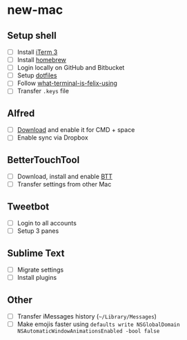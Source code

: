 # new-mac

## Setup shell

- [ ] Install [iTerm 3](https://www.iterm2.com/version3.html)
- [ ] Install [homebrew](https://brew.sh)
- [ ] Login locally on GitHub and Bitbucket
- [ ] Setup [dotfiles](https://github.com/krausefx/dotfiles)
- [ ] Follow [what-terminal-is-felix-using](https://github.com/KrauseFx/what-terminal-is-felix-using)
- [ ] Transfer `.keys` file

## Alfred

- [ ] [Download](https://www.alfredapp.com/) and enable it for CMD + space
- [ ] Enable sync via Dropbox

## BetterTouchTool

- [ ] Download, install and enable [BTT](https://www.boastr.net/)
- [ ] Transfer settings from other Mac

## Tweetbot

- [ ] Login to all accounts
- [ ] Setup 3 panes

## Sublime Text

- [ ] Migrate settings
- [ ] Install plugins

## Other
- [ ] Transfer iMessages history (`~/Library/Messages`)
- [ ] Make emojis faster using `defaults write NSGlobalDomain NSAutomaticWindowAnimationsEnabled -bool false`
